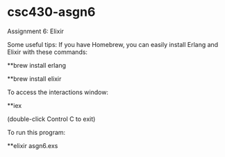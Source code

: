 # csc430-asgn6

Assignment 6: Elixir


Some useful tips:
If you have Homebrew, you can easily install Erlang and Elixir with these commands:

**brew install erlang

**brew install elixir

To access the interactions window:

**iex 

(double-click Control C to exit)

To run this program:

**elixir asgn6.exs
